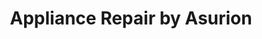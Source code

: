 ---
title: "Appliance Repair by Asurion"
url: /springfield/appliance-repair-by-asurion/
shop: appliance
---
